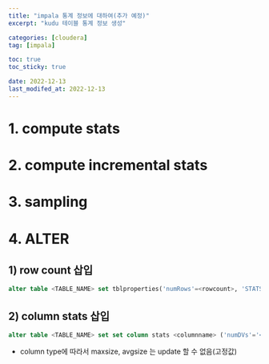 ```yaml
---
title: "impala 통계 정보에 대하여(추가 예정)"
excerpt: "kudu 테이블 통계 정보 생성"

categories: [cloudera]
tag: [impala]

toc: true
toc_sticky: true

date: 2022-12-13
last_modifed_at: 2022-12-13
---
```



# 1. compute stats
# 2. compute incremental stats
# 3. sampling
# 4. ALTER
## 1) row count 삽입

```SQL
alter table <TABLE_NAME> set tblproperties('numRows'=<rowcount>, 'STATS_GENERATED_VIA_STATS_TASK'='true');
```
## 2) column stats 삽입

```SQL
alter table <TABLE_NAME> set set column stats <columnname> ('numDVs'='<DV>', 'numNulls'='<numN>', 'maxsize'='<Max_size>, 'avgsize'='<Avg_size>');
```
* column type에 따라서 maxsize, avgsize 는 update 할 수 없음(고정값)

